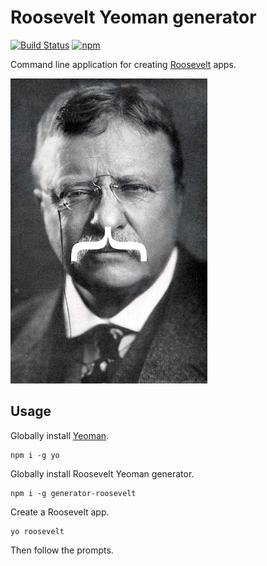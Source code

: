 Roosevelt Yeoman generator
===

[![Build Status](https://travis-ci.org/rooseveltframework/generator-roosevelt.svg?branch=master)](https://travis-ci.org/rooseveltframework/generator-roosevelt) [![npm](https://img.shields.io/npm/v/generator-roosevelt.svg)](https://www.npmjs.com/package/generator-roosevelt)

Command line application for creating [Roosevelt](https://github.com/rooseveltframework/roosevelt) apps.

![Teddy Roosevelt's facial hair is a curly brace.](https://raw.githubusercontent.com/rooseveltframework/generator-roosevelt/master/generators/app/templates/statics/images/teddy.jpg "Teddy Roosevelt's facial hair is a curly brace.")

Usage
---

Globally install [Yeoman](http://yeoman.io).

```
npm i -g yo
```

Globally install Roosevelt Yeoman generator.

```
npm i -g generator-roosevelt
```

Create a Roosevelt app.

```
yo roosevelt
```

Then follow the prompts.
